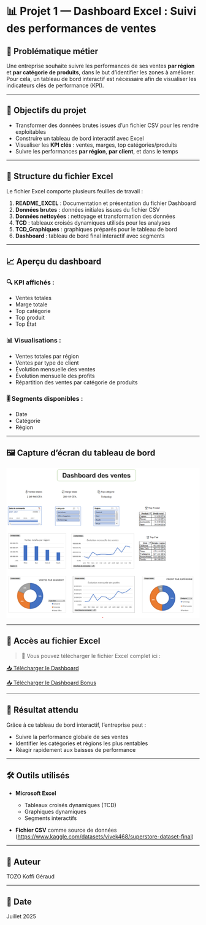 
# 📊 Projet 1 — Dashboard Excel : Suivi des performances de ventes

## 🧠 Problématique métier

Une entreprise souhaite suivre les performances de ses ventes **par région** et **par catégorie de produits**, dans le but d’identifier les zones à améliorer. Pour cela, un tableau de bord interactif est nécessaire afin de visualiser les indicateurs clés de performance (KPI).

---

## 🎯 Objectifs du projet

- Transformer des données brutes issues d’un fichier CSV pour les rendre exploitables
- Construire un tableau de bord interactif avec Excel
- Visualiser les **KPI clés** : ventes, marges, top catégories/produits
- Suivre les performances **par région**, **par client**, et dans le temps

---

## 📂 Structure du fichier Excel

Le fichier Excel comporte plusieurs feuilles de travail :

1. **README_EXCEL** : Documentation et présentation du fichier Dashboard
2. **Données brutes** : données initiales issues du fichier CSV
3. **Données nettoyées** : nettoyage et transformation des données
4. **TCD** : tableaux croisés dynamiques utilisés pour les analyses
5. **TCD_Graphiques** : graphiques préparés pour le tableau de bord
6. **Dashboard** : tableau de bord final interactif avec segments

---

## 📈 Aperçu du dashboard

### 🔍 KPI affichés :
- Ventes totales
- Marge totale
- Top catégorie
- Top produit
- Top État

### 📊 Visualisations :
- Ventes totales par région
- Ventes par type de client
- Évolution mensuelle des ventes
- Évolution mensuelle des profits
- Répartition des ventes par catégorie de produits

### 🎚️ Segments disponibles :
- Date
- Catégorie
- Région

---

## 🖼️ Capture d’écran du tableau de bord

![Aperçu du dashboard](assets/DASHBOARD.png)

---

## 📁 Accès au fichier Excel

> 💾 Vous pouvez télécharger le fichier Excel complet ici :

[📥 Télécharger le Dashboard](Superstore_Performance.xlsx)

[📥 Télécharger le Dashboard Bonus](Bonus.xlsx)

---

## 🚀 Résultat attendu

Grâce à ce tableau de bord interactif, l’entreprise peut :
- Suivre la performance globale de ses ventes
- Identifier les catégories et régions les plus rentables
- Réagir rapidement aux baisses de performance

---

## 🛠️ Outils utilisés

- **Microsoft Excel**
  - Tableaux croisés dynamiques (TCD)
  - Graphiques dynamiques
  - Segments interactifs

- **Fichier CSV** comme source de données (https://www.kaggle.com/datasets/vivek468/superstore-dataset-final)

---

## 📌 Auteur

TOZO Koffi Géraud

---

## 📅 Date

Juillet 2025

